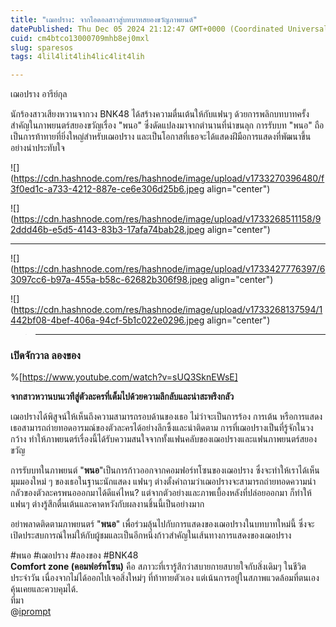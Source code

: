 ```yaml
---
title: "เฌอปราง: จากไอดอลสาวสู่บทบาทสยองขวัญภาพยนต์"
datePublished: Thu Dec 05 2024 21:12:47 GMT+0000 (Coordinated Universal Time)
cuid: cm4btco13000709mhb8ej0mxl
slug: sparesos
tags: 4lil4lit4lih4lic4lit4lih

---
```


เฌอปราง อารีย์กุล

นักร้องสาวเสียงหวานจากวง BNK48 ได้สร้างความตื่นเต้นให้กับแฟนๆ ด้วยการพลิกบทบาทครั้งสำคัญในภาพยนตร์สยองขวัญเรื่อง "พนอ" ซึ่งดัดแปลงมาจากตำนานที่น่าขนลุก การรับบท "พนอ" ถือเป็นการท้าทายที่ยิ่งใหญ่สำหรับเฌอปราง และเป็นโอกาสที่เธอจะได้แสดงฝีมือการแสดงที่พัฒนาขึ้นอย่างน่าประทับใจ

![](https://cdn.hashnode.com/res/hashnode/image/upload/v1733270396480/f3f0ed1c-a733-4212-887e-ce6e306d25b6.jpeg align="center")

![](https://cdn.hashnode.com/res/hashnode/image/upload/v1733268511158/92ddd46b-e5d5-4143-83b3-17afa74bab28.jpeg align="center")

---

![](https://cdn.hashnode.com/res/hashnode/image/upload/v1733427776397/63097cc6-b97a-455a-b58c-62682b306f98.jpeg align="center")

![](https://cdn.hashnode.com/res/hashnode/image/upload/v1733268137594/1442bf08-4bef-406a-94cf-5b1c022e0296.jpeg align="center")

> ---

### เปิดจักวาล ลองของ

%[https://www.youtube.com/watch?v=sUQ3SknEWsE] 

**จากสาวหวานบนเวทีสู่ตัวละครที่เต็มไปด้วยความลึกลับและน่าสะพรึงกลัว**

เฌอปรางได้พิสูจน์ให้เห็นถึงความสามารถรอบด้านของเธอ ไม่ว่าจะเป็นการร้อง การเต้น หรือการแสดง เธอสามารถถ่ายทอดอารมณ์ของตัวละครได้อย่างลึกซึ้งและน่าติดตาม การที่เฌอปรางเป็นที่รู้จักในวงกว้าง ทำให้ภาพยนตร์เรื่องนี้ได้รับความสนใจจากทั้งแฟนคลับของเฌอปรางและแฟนภาพยนตร์สยองขวัญ

การรับบทในภาพยนต์ "**พนอ**"เป็นการก้าวออกจากคอมฟอร์ทโซนของเฌอปราง ซึ่งจะทำให้เราได้เห็นมุมมองใหม่ ๆ ของเธอในฐานะนักแสดง แฟนๆ ต่างตั้งคำถามว่าเฌอปรางจะสามารถถ่ายทอดความน่ากลัวของตัวละครพนอออกมาได้ดีแค่ไหน? แต่จากตัวอย่างและภาพเบื้องหลังที่ปล่อยออกมา ก็ทำให้แฟนๆ ต่างรู้สึกตื่นเต้นและคาดหวังกับผลงานชิ้นนี้เป็นอย่างมาก

อย่าพลาดติดตามภาพยนตร์ "**พนอ**" เพื่อร่วมลุ้นไปกับการแสดงของเฌอปรางในบทบาทใหม่นี้ ซึ่งจะเปิดประสบการณ์ใหม่ให้กับผู้ชมและเป็นอีกหนึ่งก้าวสำคัญในเส้นทางการแสดงของเฌอปราง

#พนอ #เฌอปราง #ลองของ #BNK48  
**Comfort zone (คอมฟอร์ทโซน)** คือ สภาวะที่เรารู้สึกว่าสบายกายสบายใจกับสิ่งเดิมๆ ในชีวิตประจำวัน เนื่องจากไม่ได้ออกไปเจอสิ่งใหม่ๆ ที่ท้าทายตัวเอง แต่เน้นการอยู่ในสภาพแวดล้อมที่ตนเองคุ้นเคยและควบคุมได้.  
ที่มา  
@[iprompt](@mtify)